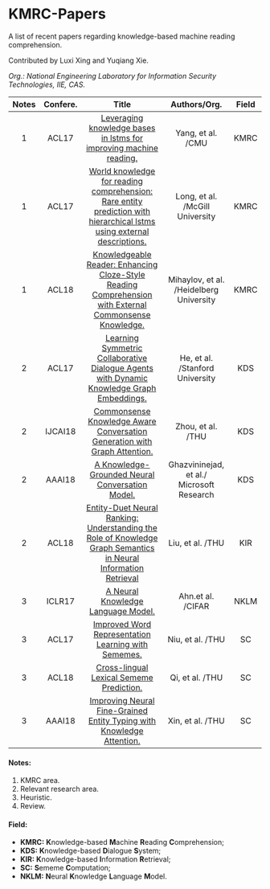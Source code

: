 # KMRC-Papers

A list of recent papers regarding knowledge-based machine reading comprehension.

Contributed by Luxi Xing and Yuqiang Xie. 

*Org.: National Engineering Laboratory for Information Security Technologies, IIE, CAS.*

| Notes | Confere.   | Title | Authors/Org. | Field | 
| :---: | :--------: | :---: | :----------: | :---: |
| 1     | ACL17   | [Leveraging knowledge bases in lstms for improving machine reading.](https://doi.org/10.18653/v1/P17-1132)   | Yang, et al. /CMU                         | KMRC  |
| 1     | ACL17   | [World knowledge for reading comprehension: Rare entity prediction with hierarchical lstms using external descriptions.](http://www.aclweb.org/anthology/D17-1086)  | Long, et al. /McGill University           | KMRC  | 
| 1     | ACL18   | [Knowledgeable Reader: Enhancing Cloze-Style Reading Comprehension with External Commonsense Knowledge.](http://aclweb.org/anthology/P18-1076)  | Mihaylov, et al. /Heidelberg University   | KMRC  |
| 2     | ACL17   | [Learning Symmetric Collaborative Dialogue Agents with Dynamic Knowledge Graph Embeddings.](http://aclweb.org/anthology/P17-1162) | He, et al. /Stanford University           | KDS   | 
| 2     | IJCAI18 | [Commonsense Knowledge Aware Conversation Generation with Graph Attention.](https://www.ijcai.org/proceedings/2018/0643.pdf) | Zhou, et al. /THU                         | KDS   | 
| 2     | AAAI18  | [A Knowledge-Grounded Neural Conversation Model.](https://www.microsoft.com/en-us/research/wp-content/uploads/2017/02/A_Knowledge_Grounded_Neural_Conversation_Model.pdf)               | Ghazvininejad, et al./ Microsoft Research | KDS   |
| 2     | ACL18   | [Entity-Duet Neural Ranking: Understanding the Role of Knowledge Graph Semantics in Neural Information Retrieval](http://aclweb.org/anthology/P18-1223) | Liu, et al. /THU                          | KIR   | 
| 3     | ICLR17  | [A Neural Knowledge Language Model.](https://arxiv.org/pdf/1608.00318v1.pdf)                            | Ahn.et al. /CIFAR                         | NKLM  |
| 3     | ACL17   | [Improved Word Representation Learning with Sememes.](http://aclweb.org/anthology/P17-1187)           | Niu, et al. /THU                          | SC   |
| 3     | ACL18   | [Cross-lingual Lexical Sememe Prediction.](http://aclweb.org/anthology/D18-1033)                      | Qi, et al. /THU                           | SC   |
| 3     | AAAI18  | [Improving Neural Fine-Grained Entity Typing with Knowledge Attention.](https://aaai.org/ocs/index.php/AAAI/AAAI18/paper/view/16321/16167) | Xin, et al. /THU                          | SC   | 

#### Notes:
1. KMRC area.
2. Relevant research area.
3. Heuristic.
4. Review.

#### Field:
- **KMRC:** **K**nowledge-based **M**achine **R**eading **C**omprehension;
- **KDS:** **K**nowledge-based **D**ialogue **S**ystem;
- **KIR:** **K**nowledge-based **I**nformation **R**etrieval;
- **SC:** **S**ememe **C**omputation;
- **NKLM:** **N**eural **K**nowledge **L**anguage **M**odel.


